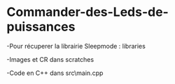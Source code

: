 # Commander-des-Leds-de-puissances

-Pour récuperer la librairie Sleepmode : libraries


-Images et CR dans scratches


-Code en C++ dans src\main.cpp
